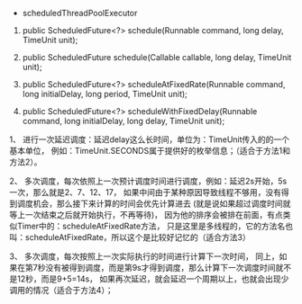 
* scheduledThreadPoolExecutor

 1. public ScheduledFuture<?> schedule(Runnable command, long delay, TimeUnit unit);

 2. public <V> ScheduledFuture<V> schedule(Callable<V> callable, long delay, TimeUnit unit);

 3. public ScheduledFuture<?> scheduleAtFixedRate(Runnable command,
 long initialDelay, long period, TimeUnit unit);

 4. public ScheduledFuture<?> scheduleWithFixedDelay(Runnable command,
 long initialDelay, long delay, TimeUnit unit);

 1、 进行一次延迟调度：延迟delay这么长时间，单位为：TimeUnit传入的的一个基本单位，
 例如：TimeUnit.SECONDS属于提供好的枚举信息；（适合于方法1和方法2）。

 2、 多次调度，每次依照上一次预计调度时间进行调度，例如：延迟2s开始，5s一次，那么就是2、7、12、17，
 如果中间由于某种原因导致线程不够用，没有得到调度机会，那么接下来计算的时间会优先计算进去
 (就是说如果超过调度时间就等上一次结束之后就开始执行，不再等待)，
 因为他的排序会被排在前面，有点类似Timer中的：scheduleAtFixedRate方法，
 只是这里是多线程的，它的方法名也叫：scheduleAtFixedRate，所以这个是比较好记忆的（适合方法3）

 3、 多次调度，每次按照上一次实际执行的时间进行计算下一次时间，
 同上，如果在第7秒没有被得到调度，而是第9s才得到调度，那么计算下一次调度时间就不是12秒，而是9+5=14s，
 如果再次延迟，就会延迟一个周期以上，也就会出现少调用的情况（适合于方法4）；
